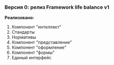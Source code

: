 ### Версия 0: релиз Framework life balance v1

**Реализовано:**

1. Компонент "интеллект"
2. Стандарты
3. Нормативы
4. Компонент "представление"
5. Компонент "оформление"
6. Компонент "формы"
7. Единый интерфейс